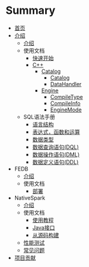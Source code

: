 # Summary

* [首页](README.md)
* [介绍](hybridse/introduction/README.md)
    * [介绍](hybridse/introduction/README.md)
    * 使用文档
        * [快速开始](./hybridse/usage/quick_start.md)
        * [C++](hybridse/usage/api/c++/SUMMARY.md)
            * [Catalog](hybridse/usage/api/c++/SUMMARY.md#Catalog)
                * [Catalog](hybridse/usage/api/c++/catalog/catalog.md)
                * [DataHandler](hybridse/usage/api/c++/catalog/data_handler.md)
            * [Engine](hybridse/usage/api/c++/engine/compile_info.md)
                * [CompileType](hybridse/usage/api/c++/engine/compile_info.md#CompileType)
                * [CompileInfo](hybridse/usage/api/c++/engine/compile_info.md#CompileInfo)
                * [EngineMode](hybridse/usage/api/c++/engine/engine_mode.md#EngineMode)
    * SQL语法手册
        * [语言结构](hybridse/language_guide/lexical.md)
        * [表达式，函数和运算](hybridse/language_guide/expressions_functions_and_operators.md)
        * [数据类型](hybridse/language_guide//data_types.md)
        * [数据查询语句(DQL)](hybridse/language_guide/query.md)
        * [数据操作语句(DML)](hybridse/language_guide/dml.md)
        * [数据定义语句(DDL)](hybridse/language_guide/ddl.md)
* FEDB
    * [介绍](fedb/README.md)
    * 使用文档
        * [部署](fedb/usage/fedb_deploy.md)
* NativeSpark
    * [介绍](nativespark/introduction/README.md)
    * 使用文档
        * [使用教程](nativespark/usage/usage.md)
        * [Java接口](nativespark/usage/java_api.md)
        * [从源码构建](nativespark/usage/build_from_scratch.md)
    * [性能测试](nativespark/benchmark/README.md)
    * [常见问题](nativespark/faq.md)
* [项目贡献](contribution/README.md)

